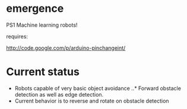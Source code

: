 emergence
=========

PS1 Machine learning robots! 

requires:

http://code.google.com/p/arduino-pinchangeint/

Current status
==========

* Robots capable of very basic object avoidance 
..* Forward obstacle detection as well as edge detection.
* Current behavior is to reverse and rotate on obstacle detection
